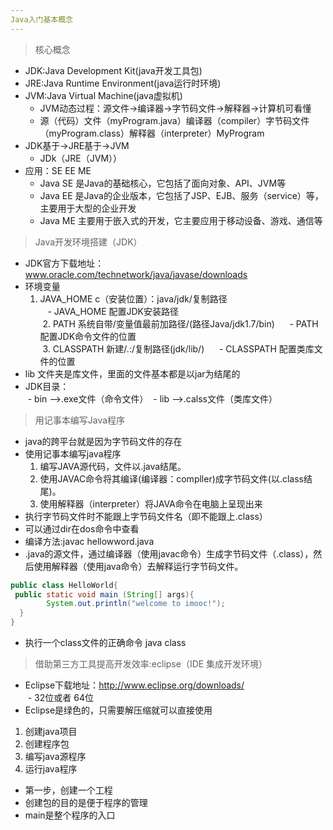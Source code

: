 ```yaml
---
Java入门基本概念
---  
```

> 核心概念  
- JDK:Java Development Kit(java开发工具包)  
- JRE:Java Runtime Environment(java运行时环境)  
- JVM:Java Virtual Machine(java虚拟机)  
  - JVM动态过程：源文件->编译器->字节码文件->解释器->计算机可看懂  
  - 源（代码）文件（myProgram.java）编译器（compiler）字节码文件（myProgram.class）解释器（interpreter）MyProgram
- JDK基于->JRE基于->JVM  
  - JDk（JRE（JVM））  
- 应用：SE EE ME  
  - Java SE 是Java的基础核心，它包括了面向对象、API、JVM等  
  - Java EE 是Java的企业版本，它包括了JSP、EJB、服务（service）等，主要用于大型的企业开发  
  - Java ME 主要用于嵌入式的开发，它主要应用于移动设备、游戏、通信等  

> Java开发环境搭建（JDK）  
- JDK官方下载地址：www.oracle.com/technetwork/java/javase/downloads  
- 环境变量  
  1. JAVA_HOME c（安装位置）：java/jdk/复制路径  
    - JAVA_HOME 配置JDK安装路径  
  2. PATH  系统自带/变量值最前加路径/(路径Java/jdk1.7/bin)   
    - PATH 配置JDK命令文件的位置  
  3. CLASSPATH  新建/.:/复制路径(jdk/lib/)   
    - CLASSPATH 配置类库文件的位置  
- lib 文件夹是库文件，里面的文件基本都是以jar为结尾的  
- JDK目录：  
  - bin -->.exe文件（命令文件）
  - lib -->.calss文件（类库文件）  
 
> 用记事本编写Java程序  
- java的跨平台就是因为字节码文件的存在  
- 使用记事本编写java程序  
  1. 编写JAVA源代码，文件以.java结尾。  
  2. 使用JAVAC命令将其编译(编译器：compller)成字节码文件(以.class结尾)。  
  3. 使用解释器（interpreter）将JAVA命令在电脑上呈现出来  
- 执行字节码文件时不能跟上字节码文件名（即不能跟上.class）  
- 可以通过dir在dos命令中查看  
- 编译方法:javac hellowword.java  
- .java的源文件，通过编译器（使用javac命令）生成字节码文件（.class），然后使用解释器（使用java命令）去解释运行字节码文件。  
```java
public class HelloWorld{
 public static void main (String[] args){
        System.out.println("welcome to imooc!");
  }
}
```  
- 执行一个class文件的正确命令 java class  
> 借助第三方工具提高开发效率:eclipse（IDE 集成开发环境）  
- Eclipse下载地址：http://www.eclipse.org/downloads/  
  - 32位或者 64位  
- Eclipse是绿色的，只需要解压缩就可以直接使用
1. 创建java项目  
2. 创建程序包  
3. 编写java源程序  
4. 运行java程序  
- 第一步，创建一个工程  
- 创建包的目的是便于程序的管理  
- main是整个程序的入口  

